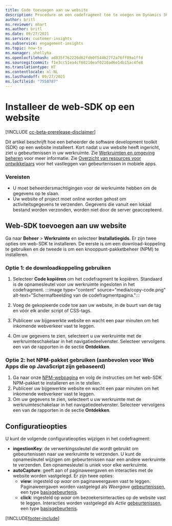 ```yaml
---
title: Code toevoegen aan uw website
description: Procedure om een codefragment toe te voegen om Dynamics 365 Customer Insights-gebeurtenissen op uw website vast te leggen.
author: britl
ms.reviewer: mhart
ms.author: britl
ms.date: 09/27/2021
ms.service: customer-insights
ms.subservice: engagement-insights
ms.topic: how-to
ms.manager: shellyha
ms.openlocfilehash: ad835f762226d62fdb0f544627f2a76ff09a1ffd
ms.sourcegitcommit: f1e3cc51ea4cf68210eaf0210ad6e14b15ac4fe8
ms.translationtype: HT
ms.contentlocale: nl-NL
ms.lasthandoff: 09/27/2021
ms.locfileid: "7558787"
---
```

# <a name="install-the-web-sdk-on-a-website"></a>Installeer de web-SDK op een website

[!INCLUDE [cc-beta-prerelease-disclaimer](includes/cc-beta-prerelease-disclaimer.md)]

Dit artikel beschrijft hoe een beheerder de software development toolkit (SDK) op een website installeert. Kort nadat u uw website heeft ingericht, ziet u gebeurtenissen in uw werkruimte. Zie [Werkruimten en omgeving beheren](manage-environments-workspaces.md) voor meer informatie. Zie [Overzicht van resources voor ontwikkelaars](developer-resources.md) voor het vastleggen van gebeurtenissen in mobiele apps.


### <a name="prerequisites"></a>Vereisten

* U moet beheerdersmachtigingen voor de werkruimte hebben om de gegevens op te slaan.
* Uw website of project moet online worden gehost om activiteitsgegevens te verzenden. Gegevens die vanuit een lokaal bestand worden verzonden, worden niet door de server geaccepteerd.


## <a name="add-web-sdk-to-your-website"></a>Web-SDK toevoegen aan uw website

Ga naar **Beheer** > **Werkruimte** en selecteer **Installatiegids**. Er zijn twee opties om web-SDK te installeren. De eerste is om een download-koppeling te gebruiken en de tweede is om een knooppunt-pakketbeheer (NPM) te installeren.

### <a name="option-1-using-the-download-link"></a>Optie 1: de downloadkoppeling gebruiken

1. Selecteer **Code kopiëren** om het codefragment te kopiëren. Standaard is de opnamesleutel voor uw werkruimte ingesloten in het codefragment.
  :::image type="content" source="media/copy-code.png" alt-text="Schermafbeelding van de codefragmentpagina.":::

1. Voeg de gekopieerde code toe aan uw website, in de buurt van de <head> tag en vóór elk ander script of CSS-tags.
1. Publiceer uw bijgewerkte website en wacht een paar minuten om het inkomende webverkeer vast te leggen.
1. Om uw gegevens te zien, selecteert u uw werkruimte met de werkruimteschakelaar in het navigatiedeelvenster. Selecteer vervolgens een van de rapporten in de sectie **Ontdekken**.

### <a name="option-2-using-the-npm-package-recommended-for-javascript-based-web-apps"></a>Optie 2: het NPM-pakket gebruiken (aanbevolen voor Web Apps die op JavaScript zijn gebaseerd)

1. Ga naar onze [NPM-webpagina](https://www.npmjs.com/package/engagementinsights-web) en volg de instructies om het web-SDK NPM-pakket te installeren en in te stellen.
1. Publiceer uw bijgewerkte website en wacht een paar minuten om het inkomende webverkeer vast te leggen.
1. Om uw gegevens te zien, selecteert u uw werkruimte met de werkruimteschakelaar in het navigatiedeelvenster. Selecteer vervolgens een van de rapporten in de sectie **Ontdekken**.

## <a name="configuration-options"></a>Configuratieopties

U kunt de volgende configuratieopties wijzigen in het codefragment:

- **ingestionKey**: de verwerkingssleutel die wordt gebruikt om gebeurtenissen naar uw werkruimte te verzenden. U kunt de opnamesleutel wijzigen om gebeurtenissen naar een andere werkruimte te verzenden. Een opnamesleutel is uniek voor elke werkruimte.
- **autoCapture**: geeft aan of paginaweergaven en interacties met de website worden vastgelegd. Er zijn twee opties:
    - **view**: ingesteld op *waar* om paginaweergaven vast te leggen. Paginaweergaven worden vastgelegd als *Weergave* [gebeurtenissen](glossary.md#event), een type [basisgebeurtenis](glossary.md#base-event).
    - **click**: ingesteld op *waar* om bezoekersinteracties op de website vast te leggen. Interacties worden vastgelegd als *Actie* [gebeurtenissen](glossary.md#event), een type [basisgebeurtenis](glossary.md#base-event).

[!INCLUDE[footer-include](../includes/footer-banner.md)]
